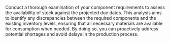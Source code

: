 Conduct a thorough examination of your component requirements to assess the availability of stock against the projected due dates. This analysis aims to identify any discrepancies between the required components and the existing inventory levels, ensuring that all necessary materials are available for consumption when needed. By doing so, you can proactively address potential shortages and avoid delays in the production process.